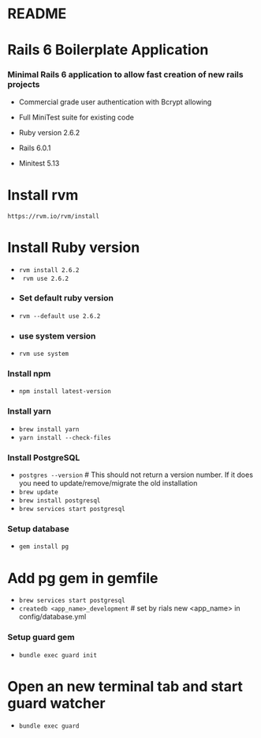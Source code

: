 # README
# Rails 6 Boilerplate Application
### Minimal Rails 6 application to allow fast creation of new rails projects
* Commercial grade user authentication with Bcrypt allowing

* Full MiniTest suite for existing code

* Ruby version 2.6.2

* Rails 6.0.1

* Minitest 5.13

# Install rvm
`https://rvm.io/rvm/install`

# Install Ruby version
* `rvm install 2.6.2`
* ` rvm use 2.6.2`
* ### Set default ruby version
* `rvm --default use 2.6.2`
* ### use system version
* `rvm use system`

### Install npm
* `npm install latest-version`

### Install yarn
* `brew install yarn`
* `yarn install --check-files`

### Install PostgreSQL
* `postgres --version` # This should not return a version number. If it does you need to update/remove/migrate the old installation
* `brew update`
* `brew install postgresql`
* `brew services start postgresql`

### Setup database
* `gem install pg`
# Add pg gem in gemfile
* `brew services start postgresql`
* `createdb <app_name>_development` # set by rials new <app_name> in config/database.yml

### Setup guard gem
* `bundle exec guard init`
# Open an new terminal tab and start guard watcher
* `bundle exec guard`
